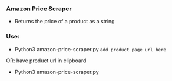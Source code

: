 ### Amazon Price Scraper
- Returns the price of a product as a string

### Use:
- Python3 amazon-price-scraper.py `add product page url here`

OR: have product url in clipboard
- Python3 amazon-price-scraper.py
